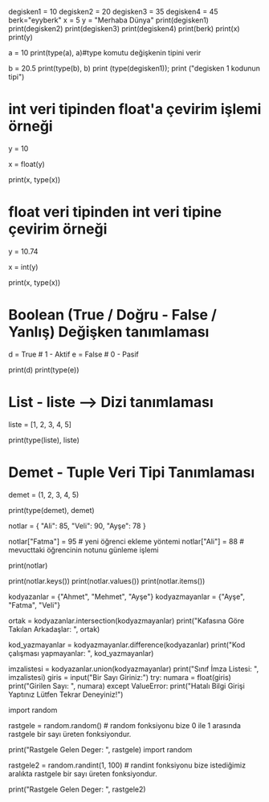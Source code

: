 degisken1 = 10
degisken2 = 20
degisken3 = 35
degisken4 = 45
berk="eyyberk"
x = 5
y = "Merhaba Dünya"
print(degisken1)
print(degisken2)
print(degisken3)
print(degisken4)
print(berk)
print(x)
print(y)

a = 10
print(type(a), a)#type komutu değişkenin tipini verir

b = 20.5
print(type(b), b)
print (type(degisken1)); print ("degisken 1 kodunun tipi")
# int veri tipinden float'a çevirim işlemi örneği

y = 10

x = float(y)

print(x, type(x))

# float veri tipinden int veri tipine çevirim örneği

y = 10.74

x = int(y)

print(x, type(x))

# Boolean (True / Doğru - False / Yanlış) Değişken tanımlaması

d = True # 1 - Aktif
e = False # 0 - Pasif

print(d)
print(type(e))


# List - liste --> Dizi tanımlaması

liste = [1, 2, 3, 4, 5]

print(type(liste), liste)

# Demet - Tuple Veri Tipi Tanımlaması

demet = (1, 2, 3, 4, 5)

print(type(demet), demet)


notlar = {
    "Ali": 85,
    "Veli": 90,
    "Ayşe": 78
}

notlar["Fatma"] = 95 # yeni öğrenci ekleme yöntemi
notlar["Ali"] = 88 # mevucttaki öğrencinin notunu günleme işlemi

print(notlar)


print(notlar.keys())
print(notlar.values())
print(notlar.items())

     
kodyazanlar = {"Ahmet", "Mehmet", "Ayşe"}
kodyazmayanlar = {"Ayşe", "Fatma", "Veli"}

ortak = kodyazanlar.intersection(kodyazmayanlar)
print("Kafasına Göre Takılan Arkadaşlar: ", ortak)

kod_yazmayanlar = kodyazmayanlar.difference(kodyazanlar)
print("Kod çalışması yapmayanlar: ", kod_yazmayanlar)

imzalistesi = kodyazanlar.union(kodyazmayanlar)
print("Sınıf İmza Listesi: ", imzalistesi)
giris = input("Bir Sayı Giriniz:")
try:
    numara = float(giris)
    print("Girilen Sayı: ", numara)
except ValueError:
    print("Hatalı Bilgi Girişi Yaptınız Lütfen Tekrar Deneyiniz!")


    

import random

rastgele = random.random() # random fonksiyonu bize 0 ile 1 arasında rastgele bir sayı üreten fonksiyondur.

print("Rastgele Gelen Deger: ", rastgele)
import random

rastgele2 = random.randint(1, 100) # randint fonksiyonu bize istediğimiz aralıkta rastgele bir sayı üreten fonksiyondur.

print("Rastgele Gelen Deger: ", rastgele2)
